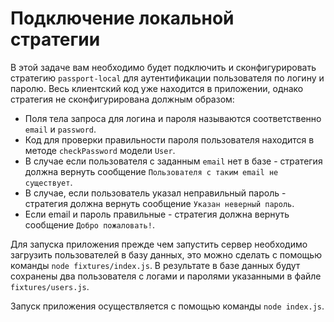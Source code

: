 # Подключение локальной стратегии

В этой задаче вам необходимо будет подключить и сконфигурировать стратегию `passport-local` для 
аутентификации пользователя по логину и паролю. Весь клиентский код уже находится в приложении, 
однако стратегия не сконфигурирована должным образом:
- Поля тела запроса для логина и пароля называются соответственно `email` и `password`.
- Код для проверки правильности пароля пользователя находится в методе `checkPassword` модели 
`User`.
- В случае если пользователя с заданным `email` нет в базе - стратегия должна вернуть сообщение 
`Пользователя с таким email не существует`.
- В случае, если пользователь указал неправильный пароль - стратегия должна вернуть сообщение 
`Указан неверный пароль`.
- Если email и пароль правильные - стратегия должна вернуть сообщение `Добро пожаловать!`.


Для запуска приложения прежде чем запустить сервер необходимо загрузить пользователей в базу данных,
это можно сделать с помощью команды `node fixtures/index.js`. В результате в базе данных будут
сохранены два пользователя с логами и паролями указанными в файле `fixtures/users.js`.

Запуск приложения осуществляется с помощью команды `node index.js`.
